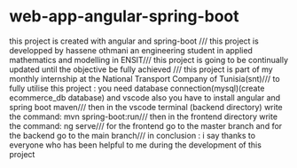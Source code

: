 # web-app-angular-spring-boot
this project is created with angular and spring-boot ///
this project is developped by hassene othmani an engineering student in applied mathematics and modelling in ENSIT///
this project is going to be continually updated until the objective be fully achieved ///
this project is part of my monthly internship at the National Transport Company of Tunisia(snt)///
to fully utilise this project : you need database connection(mysql)(create ecommerce_db database) and vscode also you have to install angular and spring boot maven///
then in the vscode terminal (backend directory) write the command: mvn spring-boot:run///
then in the frontend directory write the command: ng serve///
for the frontend go to the master branch and for the backend go to the main branch///
in conclusion : i say thanks to everyone who has been helpful to me during the development of this project
